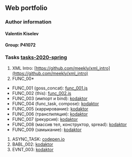 ## Web portfolio

### Author information

<h4 id="author" title="GossJS">Valentin Kiselev</h4>

#### Group: P41072

### Tasks [tasks-2020-spring](https://github.com/GossJS/ifmo-2019/tree/tasks-2020-spring#%D0%B7%D0%B0%D0%B4%D0%B0%D0%BD%D0%B8%D1%8F)

1. XML Intro: [https://github.com/meekly/xml_intro](https://github.com/meekly/xml_intro)
1. FUNC_00*
  - FUNC_001 (goss_concat): [func_001.js](https://github.com/meekly/func_00/blob/master/func_001.js)
  - FUNC_002 (this): [func_002.js](https://github.com/meekly/func_00/blob/master/func_002.js)
  - FUNC_003 (импорт и bind): [kodaktor](https://kodaktor.ru/func_56992)
  - FUNC_004 (func_task, compose): [kodaktor](https://kodaktor.ru/func_e9500)
  - FUNC_005 (каррирование): [kodaktor](https://kodaktor.ru/func_117e9)
  - FUNC_006 (транспиляция): [kodaktor](https://kodaktor.ru/func_83ac0)
  - FUNC_007 (рекурсия): [kodaktor](https://kodaktor.ru/func_86615)
  - FUNC_008 (массив тел, конструктор, spread): [kodaktor](https://kodaktor.ru/func_29dd0)
  - FUNC_009 (замыкание): [kodaktor](https://kodaktor.ru/func_e95ed)
1. ASYNC_TASK: [codepen.io](https://codepen.io/mrexox/pen/GRJXRXa)
1. BABL_002: [kodaktor](https://kodaktor.ru/?!=bind02032018_66f1d)
1. EVNT_003: [kodaktor](https://kodaktor.ru/custom_cc15c)
